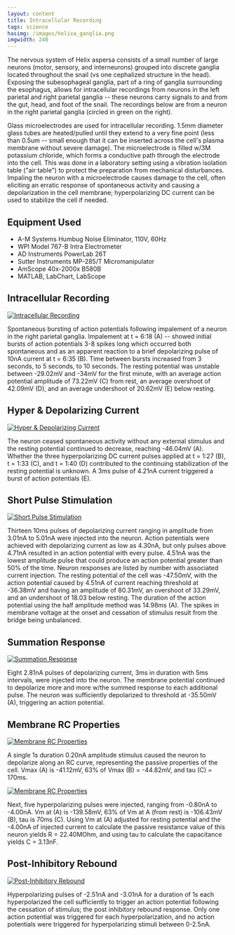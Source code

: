 ```yaml
---
layout: content
title: Intracellular Recording
tags: science
hasimg: /images/helixa_ganglia.png
imgwidth: 240
---
```

The nervous system of Helix aspersa consists of a small number of large neurons (motor, sensory, and interneurons) grouped into discrete ganglia located throughout the snail (vs one cephalized structure in the head). Exposing the subesophageal ganglia, part of a ring of ganglia surrounding the esophagus, allows for intracellular recordings from neurons in the left parietal and right parietal ganglia -- these neurons carry signals to and from the gut, head, and foot of the snail. The recordings below are from a neuron in the right parietal ganglia (circled in green on the right).

Glass microelectrodes are used for intracellular recording. 1.5mm diameter glass tubes are heated/pulled until they extend to a very fine point (less than 0.5um -- small enough that it can be inserted across the cell's plasma membrane without severe damage). The microelectrode is filled w/3M potassium chloride, which forms a conductive path through the electrode into the cell. This was done in a laboratory setting using a vibration isolation table ("air table") to protect the preparation from mechanical disturbances. Impaling the neuron with a microelectrode causes damage to the cell, often eliciting an erratic response of spontaneous activity and causing a depolarization in the cell membrane; hyperpolarizing DC current can be used to stabilize the cell if needed.

<div class="spacerClear"></div>

## Equipment Used
* A-M Systems Humbug Noise Eliminator, 110V, 60Hz
* WPI Model 767-B Intra Electrometer
* AD Instruments PowerLab 26T
* Sutter Instruments MP-285/T Micromanipulator
* AmScope 40x-2000x B580B
* MATLAB, LabChart, LabScope

## Intracellular Recording
<a href="/images/ic_fig1.png"><img class="imageCenter" alt="Intracellular Recording" src="/images/ic_fig1.png" /></a>

Spontaneous bursting of action potentials following impalement of a neuron in the right parietal ganglia. Impalement at t = 6:18 (A) -- showed initial bursts of action potentials 3-8 spikes long which occurred both spontaneous and as an apparent reaction to a brief depolarizing pulse of 10nA current at t = 6:35 (B). Time between bursts increased from 3 seconds, to 5 seconds, to 10 seconds. The resting potential was unstable between -29.02mV and -34mV for the first minute, with an average action potential amplitude of 73.22mV (C) from rest, an average overshoot of 42.09mV (D), and an average undershoot of 20.62mV (E) below resting.

## Hyper & Depolarizing Current
<a href="/images/ic_fig2.png"><img class="imageCenter" alt="Hyper & Depolarizing Current" src="/images/ic_fig2.png" /></a>

The neuron ceased spontaneous activity without any external stimulus and the resting potential continued to decrease, reaching -46.04mV (A). Whether the three hyperpolarizing DC current pulses applied at t = 1:27 (B), t = 1:33 (C), and t = 1:40 (D) contributed to the continuing stabilization of the resting potential is unknown. A 3ms pulse of 4.21nA current triggered a burst of action potentials (E).

## Short Pulse Stimulation
<a href="/images/ic_fig3.png"><img class="imageCenter" alt="Short Pulse Stimulation" src="/images/ic_fig3.png" /></a>

Thirteen 10ms pulses of depolarizing current ranging in amplitude from 3.01nA to 5.01nA were injected into the neuron. Action potentials were achieved with depolarizing current as low as 4.30nA, but only pulses above 4.71nA resulted in an action potential with every pulse. 4.51nA was the lowest amplitude pulse that could produce an action potential greater than 50% of the time. Neuron responses are listed by number with associated current injection. The resting potential of the cell was -47.50mV, with the action potential caused by 4.51nA of current reaching threshold at -36.38mV and having an amplitude of 80.31mV, an overshoot of 33.29mV, and an undershoot of 18.03 below resting. The duration of the action potential using the half amplitude method was 14.98ms (A). The spikes in membrane voltage at the onset and cessation of stimulus result from the bridge being unbalanced.

## Summation Response 
<a href="/images/ic_fig4.png"><img class="imageCenter" alt="Summation Response" src="/images/ic_fig4.png" /></a>

Eight 2.81nA pulses of depolarizing current, 3ms in duration with 5ms intervals, were injected into the neuron. The membrane potential continued to depolarize more and more w/the summed response to each additional pulse. The neuron was sufficiently depolarized to threshold at -35.50mV (A), triggering an action potential.

## Membrane RC Properties
<a href="/images/ic_fig5.png"><img class="imageCenter" alt="Membrane RC Properties" src="/images/ic_fig5.png" /></a>

A single 1s duration 0.20nA amplitude stimulus caused the neuron to depolarize along an RC curve, representing the passive properties of the cell. Vmax (A) is -41.12mV, 63% of Vmax (B) = -44.82mV, and tau (C) = 170ms.

<a href="/images/ic_fig6.png"><img class="imageCenter" alt="Membrane RC Properties" src="/images/ic_fig6.png" /></a>

Next, five hyperpolarizing pulses were injected, ranging from -0.80nA to -4.00nA. Vm at (A) is -139.58mV, 63% of Vm at A (from rest) is -106.43mV (B), tau is 70ms (C). Using Vm at (A) adjusted for resting potential and the -4.00nA of injected current to calculate the passive resistance value of this neuron yields R = 22.40MOhm, and using tau to calculate the capacitance yields C = 3.13nF.

## Post-Inhibitory Rebound
<a href="/images/ic_fig7.png"><img class="imageCenter" alt="Post-Inhibitory Rebound" src="/images/ic_fig7.png" /></a>

Hyperpolarizing pulses of -2.51nA and -3.01nA for a duration of 1s each hyperpolarized the cell sufficiently to trigger an action potential following the cessation of stimulus; the post inhibitory rebound response. Only one action potential was triggered for each hyperpolarization, and no action potentials were triggered for hyperpolarizing stimuli between 0-2.5nA.